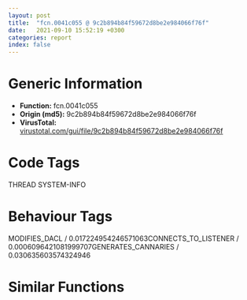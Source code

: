 ```yaml
---
layout: post
title:  "fcn.0041c055 @ 9c2b894b84f59672d8be2e984066f76f"
date:   2021-09-10 15:52:19 +0300
categories: report
index: false
---
```


# Generic Information
- **Function:** fcn.0041c055
- **Origin (md5):** 9c2b894b84f59672d8be2e984066f76f
- **VirusTotal:** [virustotal.com/gui/file/9c2b894b84f59672d8be2e984066f76f][virustotal_ref]

# Code Tags
<span class="tag" id="THREAD">THREAD</span>
<span class="tag" id="SYSTEM-INFO">SYSTEM-INFO</span>


# Behaviour Tags
<span class="bhv-tag" id="MODIFIES_DACL">MODIFIES_DACL / 0.017224954246571063</span><span class="bhv-tag" id="CONNECTS_TO_LISTENER">CONNECTS_TO_LISTENER / 0.0006096421081999707</span><span class="bhv-tag" id="GENERATES_CANNARIES">GENERATES_CANNARIES / 0.030635603574324946</span>

# Similar Functions
<script type="text/javascript" src="https://www.gstatic.com/charts/loader.js"></script>
<script type="text/javascript">

    google.charts.load('current', {'packages':['corechart']});
    google.charts.setOnLoadCallback(drawChart);

    function drawChart() {
    var data = new google.visualization.DataTable();
        data.addColumn('number', 'X');
        data.addColumn('number', 'Y');
        data.addColumn({type: 'string', role: 'tooltip', 'p': {'html': true}});
        data.addColumn({'type': 'string', 'role': 'style'});
        
        data.addRows([
    [-98.61854553222656, -18.906822204589844, '<b><a href="/report/fcn.0041c055@9c2b894b84f59672d8be2e984066f76f">fcn.0041c055</a><br>@9c2b894b84f59672d8be2e984066f76f</b><br>push 0x120<br>mov eax, 0x575d04<br>call fcn.00553908<br>mov esi, ecx<br>mov dword[ebp-0x128], esi<br>mov edi, dword[ebp+8]<br>mov dword[ebp-0x12c], esi<br>call fcn.0042c026<br>xor ebx, ebx<br>mov dword[esi], vtable.CWinApp.0<br>mov dword[ebp-4], ebx<br>test edi, edi<br>je 0x41c095<br>push edi<br>call fcn.0055e420<br>pop ecx<br>mov dword[esi+0x50], eax<br>jmp 0x41c098<br>mov dword[esi+0x50], ebx<br>call fcn.0042d89f<br>mov edi, eax<br>test edi, edi<br>jne 0x41c0a8<br>call fcn.0040f785<br>push 0x41c654<br>lea ecx, [edi+0x74]<br>call fcn.0043231b<br>test eax, eax<br>je 0x41c0a3<br>mov dword[eax+4], esi<br>call dword[sym.imp.KERNEL32.dll_GetCurrentThread]<br>mov dword[esi+0x2c], eax<br>call dword[sym.imp.KERNEL32.dll_GetCurrentThreadId]<br>mov dword[esi+0x30], eax<br>xor eax, eax<br>mov dword[edi+4], esi<br>xor edi, edi<br>mov dword[esi+0x98], eax<br>inc edi<br>lea eax, [ebp-0x124]<br>mov dword[esi+0x44], ebx<br>push eax<br>mov dword[esi+0x80], ebx<br>mov dword[esi+0x68], ebx<br>mov dword[esi+0x6c], ebx<br>mov dword[esi+0x58], ebx<br>mov dword[esi+0x64], ebx<br>mov dword[esi+0x54], ebx<br>mov dword[esi+0x8c], ebx<br>mov dword[esi+0x5c], ebx<br>mov dword[esi+0x48], ebx<br>mov dword[esi+0x94], ebx<br>mov dword[esi+0x90], ebx<br>mov dword[esi+0x84], ebx<br>mov dword[esi+0x88], ebx<br>mov dword[esi+0x74], ebx<br>mov dword[esi+0x78], ebx<br>mov dword[esi+0x9c], ebx<br>mov dword[esi+0xa4], ebx<br>mov dword[esi+0x60], ebx<br>mov dword[esi+0x70], ebx<br>mov dword[esi+0xa0], 0x200<br>mov dword[esi+0xac], ebx<br>mov dword[esi+0xb0], 0x493e0<br>mov dword[esi+0xb4], edi<br>mov dword[ebp-0x124], 0x114<br>call dword[sym.imp.KERNEL32.dll_GetVersionExW]<br>cmp dword[ebp-0x120], 6<br>jne 0x41c17f<br>cmp dword[ebp-0x11c], edi<br>jae 0x41c183<br>cmp dword[ebp-0x120], 6<br>mov eax, ebx<br>jbe 0x41c185<br>mov eax, edi<br>mov dword[esi+0xb8], eax<br>mov eax, esi<br>mov dword[esi+0xbc], ebx<br>mov dword[esi+0xc4], ebx<br>mov dword[esi+0xc8], ebx<br>mov dword[esi+0xc0], edi<br>call fcn.005538b2<br>ret 4<br><eoc> ', 'point { fill-color: #e0440e; }'],
[-105.66410827636719, 86.06044006347656, '<b><a href="/report/fcn.00421cf7@59aef7c08025d70f84c85db2092fc99e">fcn.00421cf7</a><br>@59aef7c08025d70f84c85db2092fc99e</b><br>mov eax, 0x4258ad<br>call fcn.0040d210<br>push ecx<br>push ebx<br>push esi<br>mov esi, ecx<br>push edi<br>mov dword[ebp-0x10], esi<br>call fcn.0042219a<br>xor edi, edi<br>cmp dword[ebp+8], edi<br>mov dword[ebp-4], edi<br>mov dword[esi], vtable.CWinApp.0<br>je 0x421d2d<br>push dword[ebp+8]<br>call fcn.0040d82b<br>pop ecx<br>mov dword[esi+0x4c], eax<br>jmp 0x421d30<br>mov dword[esi+0x4c], edi<br>call fcn.004225a4<br>mov ebx, eax<br>push 0x421c6f<br>lea ecx, [ebx+0x1070]<br>call fcn.004234b3<br>mov dword[eax+4], esi<br>call dword[sym.imp.KERNEL32.dll_GetCurrentThread]<br>mov dword[esi+0x28], eax<br>call dword[sym.imp.KERNEL32.dll_GetCurrentThreadId]<br>mov ecx, dword[ebp-0xc]<br>mov dword[esi+0x2c], eax<br>mov dword[ebx+4], esi<br>mov dword[esi+0x40], edi<br>mov dword[esi+0x78], edi<br>mov dword[esi+0x60], edi<br>mov dword[esi+0x64], edi<br>mov dword[esi+0x50], edi<br>mov dword[esi+0x5c], edi<br>mov dword[esi+0x84], edi<br>mov dword[esi+0x54], edi<br>mov word[esi+0x8e], di<br>mov word[esi+0x8c], di<br>mov dword[esi+0x44], edi<br>mov dword[esi+0x88], edi<br>mov dword[esi+0x7c], edi<br>mov dword[esi+0x80], edi<br>mov dword[esi+0x6c], edi<br>mov dword[esi+0x70], edi<br>mov dword[esi+0x90], edi<br>mov dword[esi+0x98], edi<br>mov dword[esi+0x58], edi<br>mov dword[esi+0x68], edi<br>pop edi<br>mov dword[esi+0x94], 0x200<br>mov eax, esi<br>pop esi<br>pop ebx<br>mov dword<br>leave <br>ret 4<br><eoc> ', 'null'],
[-10.696762084960938, 139.8706817626953, '<b><a href="/report/fcn.0040c577@d4e56c7d970c209a3a2b3c4b4cc5e586">fcn.0040c577</a><br>@d4e56c7d970c209a3a2b3c4b4cc5e586</b><br>mov eax, 0x40dfc4<br>call fcn.00402500<br>push ecx<br>push ebx<br>push esi<br>mov esi, ecx<br>push edi<br>mov dword[ebp-0x10], esi<br>call fcn.0040c8d1<br>xor edi, edi<br>mov dword[esi], vtable.CWinApp.0<br>cmp dword[ebp+8], edi<br>mov dword[ebp-4], edi<br>je 0x40c5ad<br>push dword[ebp+8]<br>call fcn.0040251f<br>pop ecx<br>mov dword[esi+0x78], eax<br>jmp 0x40c5b0<br>mov dword[esi+0x78], edi<br>call fcn.0040d374<br>mov ebx, eax<br>push 0x40c884<br>lea ecx, [ebx+0x1070]<br>call fcn.0040cf45<br>mov dword[eax+4], esi<br>call dword[sym.imp.KERNEL32.dll_GetCurrentThread]<br>mov dword[esi+0x28], eax<br>call dword[sym.imp.KERNEL32.dll_GetCurrentThreadId]<br>mov ecx, dword[ebp-0xc]<br>mov dword[esi+0x2c], eax<br>mov dword[ebx+4], esi<br>mov dword[esi+0x68], edi<br>mov dword[esi+0x8c], edi<br>mov dword[esi+0x90], edi<br>mov dword[esi+0x7c], edi<br>mov dword[esi+0x88], edi<br>mov dword[esi+0xa8], edi<br>mov dword[esi+0x80], edi<br>mov word[esi+0xb2], di<br>mov word[esi+0xb0], di<br>mov dword[esi+0x70], edi<br>mov dword[esi+0xac], edi<br>mov dword[esi+0xa0], edi<br>mov dword[esi+0xa4], edi<br>mov dword[esi+0x94], edi<br>mov dword[esi+0x98], edi<br>mov dword[esi+0xb4], edi<br>mov dword[esi+0xbc], edi<br>mov dword[esi+0x84], edi<br>mov dword[esi+0xb8], 0x200<br>mov eax, esi<br>pop edi<br>pop esi<br>pop ebx<br>mov dword<br>leave <br>ret 4<br><eoc> ', 'null'],
[2.684871196746826, -59.55086135864258, '<b><a href="/report/fcn.004be01a@3e981d1767f44f5fe2446a49ffe52f4e">fcn.004be01a</a><br>@3e981d1767f44f5fe2446a49ffe52f4e</b><br>mov eax, 0x4c4c94<br>call fcn.004a5564<br>push ecx<br>push ebx<br>push esi<br>mov esi, ecx<br>push edi<br>mov dword[ebp-0x10], esi<br>call fcn.004be4f4<br>xor edi, edi<br>mov dword[esi], vtable.CWinApp.0<br>cmp dword[ebp+8], edi<br>mov dword[ebp-4], edi<br>je 0x4be050<br>push dword[ebp+8]<br>call fcn.004a5d91<br>pop ecx<br>mov dword[esi+0x78], eax<br>jmp 0x4be053<br>mov dword[esi+0x78], edi<br>call fcn.004bd917<br>mov ebx, eax<br>push 0x4bd989<br>lea ecx, [ebx+0x1070]<br>call fcn.004bde9f<br>mov dword[eax+4], esi<br>call dword[sym.imp.KERNEL32.dll_GetCurrentThread]<br>mov dword[esi+0x28], eax<br>call dword[sym.imp.KERNEL32.dll_GetCurrentThreadId]<br>mov ecx, dword[ebp-0xc]<br>mov dword[esi+0x2c], eax<br>mov dword[ebx+4], esi<br>mov dword[esi+0x68], edi<br>mov dword[esi+0x8c], edi<br>mov dword[esi+0x90], edi<br>mov dword[esi+0x7c], edi<br>mov dword[esi+0x88], edi<br>mov dword[esi+0xa8], edi<br>mov dword[esi+0x80], edi<br>mov word[esi+0xb2], di<br>mov word[esi+0xb0], di<br>mov dword[esi+0x70], edi<br>mov dword[esi+0xac], edi<br>mov dword[esi+0xa0], edi<br>mov dword[esi+0xa4], edi<br>mov dword[esi+0x94], edi<br>mov dword[esi+0x98], edi<br>mov dword[esi+0xb4], edi<br>mov dword[esi+0xbc], edi<br>mov dword[esi+0x84], edi<br>mov dword[esi+0xb8], 0x200<br>mov eax, esi<br>pop edi<br>pop esi<br>pop ebx<br>mov dword<br>leave <br>ret 4<br><eoc> ', 'null'],
[29.759737014770508, 42.42591857910156, '<b><a href="/report/fcn.10006635@e5d49e0823e602f2ee948ac39d32c1eb">fcn.10006635</a><br>@e5d49e0823e602f2ee948ac39d32c1eb</b><br>push 0x11c<br>mov eax, 0x1013a66c<br>call fcn.10124157<br>mov esi, ecx<br>mov edi, dword[ebp+8]<br>mov dword[ebp-0x128], esi<br>call fcn.100090fe<br>xor ebx, ebx<br>mov dword[esi], vtable.CWinApp.0<br>mov dword[ebp-4], ebx<br>test edi, edi<br>je 0x1000666f<br>push edi<br>call fcn.101238d4<br>pop ecx<br>mov dword[esi+0x50], eax<br>jmp 0x10006672<br>mov dword[esi+0x50], ebx<br>call fcn.1000b62f<br>mov edi, eax<br>test edi, edi<br>jne 0x10006682<br>call fcn.10009c74<br>push 0x10006e0a<br>lea ecx, [edi+0x74]<br>call fcn.1000b0e8<br>test eax, eax<br>je 0x1000667d<br>mov dword[eax+4], esi<br>call dword[sym.imp.KERNEL32.dll_GetCurrentThread]<br>mov dword[esi+0x2c], eax<br>call dword[sym.imp.KERNEL32.dll_GetCurrentThreadId]<br>mov dword[esi+0x30], eax<br>xor eax, eax<br>mov dword[edi+4], esi<br>xor edi, edi<br>mov dword[esi+0x98], eax<br>inc edi<br>lea eax, [ebp-0x124]<br>mov dword[esi+0x44], ebx<br>push eax<br>mov dword[esi+0x80], ebx<br>mov dword[esi+0x68], ebx<br>mov dword[esi+0x6c], ebx<br>mov dword[esi+0x58], ebx<br>mov dword[esi+0x64], ebx<br>mov dword[esi+0x54], ebx<br>mov dword[esi+0x8c], ebx<br>mov dword[esi+0x5c], ebx<br>mov dword[esi+0x48], ebx<br>mov dword[esi+0x94], ebx<br>mov dword[esi+0x90], ebx<br>mov dword[esi+0x84], ebx<br>mov dword[esi+0x88], ebx<br>mov dword[esi+0x74], ebx<br>mov dword[esi+0x78], ebx<br>mov dword[esi+0x9c], ebx<br>mov dword[esi+0xa4], ebx<br>mov dword[esi+0x60], ebx<br>mov dword[esi+0x70], ebx<br>mov dword[esi+0xa0], 0x200<br>mov dword[esi+0xac], ebx<br>mov dword[esi+0xb0], 0x493e0<br>mov dword[esi+0xb4], edi<br>mov dword[ebp-0x124], 0x114<br>call dword[sym.imp.KERNEL32.dll_GetVersionExW]<br>cmp dword[ebp-0x120], 6<br>jne 0x10006759<br>cmp dword[ebp-0x11c], edi<br>jae 0x1000675d<br>cmp dword[ebp-0x120], 6<br>mov eax, ebx<br>jbe 0x1000675f<br>mov eax, edi<br>mov dword[esi+0xb8], eax<br>mov eax, esi<br>mov dword[esi+0xbc], ebx<br>mov dword[esi+0xc4], ebx<br>mov dword[esi+0xc8], ebx<br>mov dword[esi+0xc0], edi<br>call fcn.10124106<br>ret 4<br><eoc> ', 'null'],

        ]);

    var options = {
        title: 'Similarity Plot',
        legend: 'none',
        colors: ['#dedbd9', '#e6693e', '#ec8f6e', '#f3b49f', '#f6c7b6'],
        tooltip: {isHtml: true, trigger: 'both'},
        explorer: {
        actions: ["dragToZoom", "rightClickToReset"],
        },
        chartArea: {
        width: '80%',
        height: '80%'
        },
        width: '100%',
        height: '100%'
    };

    var chart = new google.visualization.ScatterChart(document.getElementById('chart_div'));

    chart.draw(data, options);
    }
    
</script>


<div id="chart_div" style="width: 100%px; height: 100%;"></div>

# Disassembled Code
{% highlight nasm %}

push 0x120
mov eax, 0x575d04
call fcn.00553908
mov esi, ecx
mov dword[ebp-0x128], esi
mov edi, dword[ebp+8]
mov dword[ebp-0x12c], esi
call fcn.0042c026
xor ebx, ebx
mov dword[esi], vtable.CWinApp.0
mov dword[ebp-4], ebx
test edi, edi
je 0x41c095
push edi
call fcn.0055e420
pop ecx
mov dword[esi+0x50], eax
jmp 0x41c098
mov dword[esi+0x50], ebx
call fcn.0042d89f
mov edi, eax
test edi, edi
jne 0x41c0a8
call fcn.0040f785
push 0x41c654
lea ecx, [edi+0x74]
call fcn.0043231b
test eax, eax
je 0x41c0a3
mov dword[eax+4], esi
call dword[sym.imp.KERNEL32.dll_GetCurrentThread]
mov dword[esi+0x2c], eax
call dword[sym.imp.KERNEL32.dll_GetCurrentThreadId]
mov dword[esi+0x30], eax
xor eax, eax
mov dword[edi+4], esi
xor edi, edi
mov dword[esi+0x98], eax
inc edi
lea eax, [ebp-0x124]
mov dword[esi+0x44], ebx
push eax
mov dword[esi+0x80], ebx
mov dword[esi+0x68], ebx
mov dword[esi+0x6c], ebx
mov dword[esi+0x58], ebx
mov dword[esi+0x64], ebx
mov dword[esi+0x54], ebx
mov dword[esi+0x8c], ebx
mov dword[esi+0x5c], ebx
mov dword[esi+0x48], ebx
mov dword[esi+0x94], ebx
mov dword[esi+0x90], ebx
mov dword[esi+0x84], ebx
mov dword[esi+0x88], ebx
mov dword[esi+0x74], ebx
mov dword[esi+0x78], ebx
mov dword[esi+0x9c], ebx
mov dword[esi+0xa4], ebx
mov dword[esi+0x60], ebx
mov dword[esi+0x70], ebx
mov dword[esi+0xa0], 0x200
mov dword[esi+0xac], ebx
mov dword[esi+0xb0], 0x493e0
mov dword[esi+0xb4], edi
mov dword[ebp-0x124], 0x114
call dword[sym.imp.KERNEL32.dll_GetVersionExW]
cmp dword[ebp-0x120], 6
jne 0x41c17f
cmp dword[ebp-0x11c], edi
jae 0x41c183
cmp dword[ebp-0x120], 6
mov eax, ebx
jbe 0x41c185
mov eax, edi
mov dword[esi+0xb8], eax
mov eax, esi
mov dword[esi+0xbc], ebx
mov dword[esi+0xc4], ebx
mov dword[esi+0xc8], ebx
mov dword[esi+0xc0], edi
call fcn.005538b2
ret 4

{% endhighlight %}

[virustotal_ref]: https://www.virustotal.com/gui/file/9c2b894b84f59672d8be2e984066f76f
